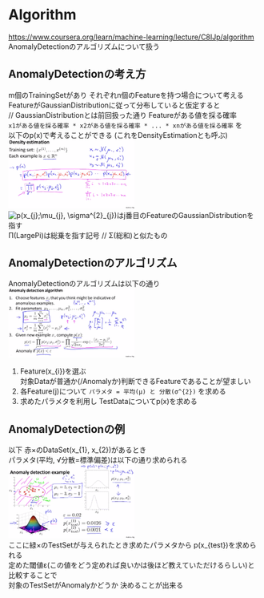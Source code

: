 # Algorithm
https://www.coursera.org/learn/machine-learning/lecture/C8IJp/algorithm  
AnomalyDetectionのアルゴリズムについて扱う  

## AnomalyDetectionの考え方
m個のTrainingSetがあり それぞれn個のFeatureを持つ場合について考える  
FeatureがGaussianDistributionに従って分布していると仮定すると  
// GaussianDistributionとは前回扱った通り Featureがある値を採る確率  
`x1がある値を採る確率 * x2がある値を採る確率 * ... * xnがある値を採る確率` を  
以下のp(x)で考えることができる (これをDensityEstimationとも呼ぶ)  
<img src="../../img/09_03_density_estimation.png" width=50% >  
<img src="https://latex.codecogs.com/gif.latex?p(x_{j};\mu_{j},&space;\sigma^{2}_{j})" title="p(x_{j};\mu_{j}, \sigma^{2}_{j})" />はj番目のFeatureのGaussianDistributionを指す  
Π(LargePi)は総乗を指す記号 // Σ(総和)と似たもの  

## AnomalyDetectionのアルゴリズム
AnomalyDetectionのアルゴリズムは以下の通り  
<img src="../../img/09_03_anomaly_detection_algorithm.png" width=50% >  
1. Feature(x_{i})を選ぶ  
	対象Dataが普通か(/Anomalyか)判断できるFeatureであることが望ましい  
1. 各Feature(j)について `パラメタ = 平均(μ) と 分散(σ^{2})` を求める  
1. 求めたパラメタを利用し TestDataについてp(x)を求める  

## AnomalyDetectionの例
以下 赤×のDataSet(x_{1}, x_{2})があるとき  
パラメタ(平均, √分散=標準偏差)は以下の通り求められる  
<img src="../../img/09_03_anomaly_detection_example.png" width=50% >  
ここに緑×のTestSetが与えられたとき求めたパラメタから p(x_{test})を求められる  
定めた閾値ε(この値をどう定めれば良いかは後ほど教えていただけるらしい)と比較することで  
対象のTestSetがAnomalyかどうか 決めることが出来る  
